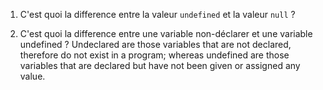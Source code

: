 1. C'est quoi la difference entre la valeur `undefined` et la valeur `null` ?

2. C'est quoi la difference entre une variable non-déclarer et une variable undefined ?
Undeclared are those variables that are not declared, therefore do not exist in a program; whereas undefined are those variables that are declared but have not been given or assigned any value. 
